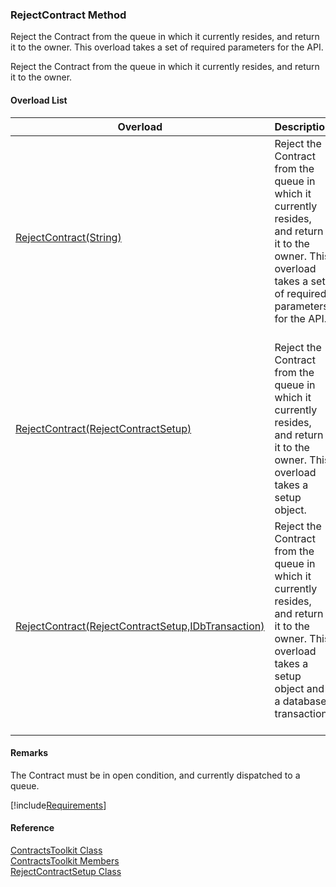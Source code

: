 ﻿### RejectContract Method

Reject the Contract from the queue in which it currently resides, and return it to the owner. This overload takes a set of required parameters for the API.

Reject the Contract from the queue in which it currently resides, and return it to the owner.

#### Overload List

| Overload | Description |
| --- | --- |
| [RejectContract(String)](FChoice.Toolkits.Clarify~FChoice.Toolkits.Clarify.Contracts.ContractsToolkit~RejectContract(String).md) | Reject the Contract from the queue in which it currently resides, and return it to the owner. This overload takes a set of required parameters for the API.   |
| [RejectContract(RejectContractSetup)](FChoice.Toolkits.Clarify~FChoice.Toolkits.Clarify.Contracts.ContractsToolkit~RejectContract(RejectContractSetup).md) | Reject the Contract from the queue in which it currently resides, and return it to the owner. This overload takes a setup object.   |
| [RejectContract(RejectContractSetup,IDbTransaction)](FChoice.Toolkits.Clarify~FChoice.Toolkits.Clarify.Contracts.ContractsToolkit~RejectContract(RejectContractSetup,IDbTransaction).md) | Reject the Contract from the queue in which it currently resides, and return it to the owner. This overload takes a setup object and a database transaction.   |

#### Remarks

The Contract must be in open condition, and currently dispatched to a queue.

[!include[Requirements](../partials/requirements.md)]



#### Reference

[ContractsToolkit Class](FChoice.Toolkits.Clarify~FChoice.Toolkits.Clarify.Contracts.ContractsToolkit.md)  
[ContractsToolkit Members](FChoice.Toolkits.Clarify~FChoice.Toolkits.Clarify.Contracts.ContractsToolkit_members.md)  
[RejectContractSetup Class](FChoice.Toolkits.Clarify~FChoice.Toolkits.Clarify.Contracts.RejectContractSetup.md)